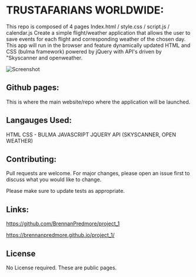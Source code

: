 # TRUSTAFARIANS WORLDWIDE:

This repo is composed of 4 pages
Index.html / style.css / script.js / calendar.js 
Create a simple flight/weather application that allows the user to save events for each flight and corresponding weather of the chosen day. This app will run in the browser and feature dynamically updated HTML and CSS (bulma framework) powered by jQuery with API's driven by "Skyscanner and openweather.

![Screenshot](/assets/images/workDaySchedulerScreenShot.png)

## Github pages:

This is where the main website/repo where the application will be launched.

## Langauges Used:

HTML 
CSS - BULMA
JAVASCRIPT
JQUERY
API (SKYSCANNER, OPEN WEATHER)

## Contributing:
Pull requests are welcome. For major changes, please open an issue first to discuss what you would like to change.

Please make sure to update tests as appropriate.

## Links:
https://github.com/BrennanPredmore/project_1

https://brennanpredmore.github.io/project_1/

## License
No License required. These are public pages. 